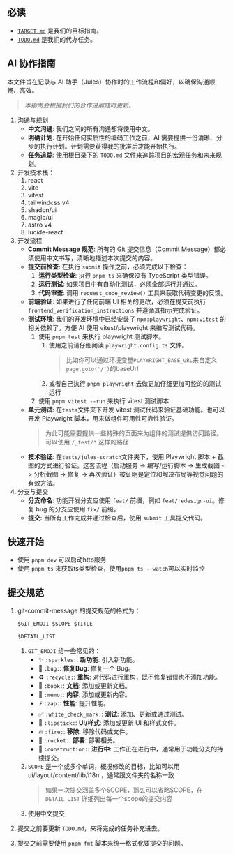 ## 必读

- [`TARGET.md`](./TARGET.md) 是我们的目标指南。
- [`TODO.md`](./TODO.md) 是我们的代办任务。

## AI 协作指南

本文件旨在记录与 AI 助手（Jules）协作时的工作流程和偏好，以确保沟通顺畅、高效。

> _本指南会根据我们的合作进展随时更新。_

1. 沟通与规划
   - **中文沟通**: 我们之间的所有沟通都将使用中文。
   - **明确计划**: 在开始任何实质性的编码工作之前，AI 需要提供一份清晰、分步的执行计划。计划需要获得我的批准后才能开始执行。
   - **任务追踪**: 使用根目录下的 `TODO.md` 文件来追踪项目的宏观任务和未来规划。
2. 开发技术栈：
   1. react
   1. vite
   1. vitest
   1. tailwindcss v4
   1. shadcn/ui
   1. magic/ui
   1. astro v4
   1. lucide-react
3. 开发流程
   - **Commit Message 规范**: 所有的 Git 提交信息（Commit Message）都必须使用中文书写，清晰地描述本次提交的内容。
   - **提交前检查**: 在执行 `submit` 操作之前，必须完成以下检查：
     1. **运行类型检查**: 执行 `pnpm ts` 来确保没有 TypeScript 类型错误。
     2. **运行测试**: 如果项目中有自动化测试，必须全部运行并通过。
     3. **代码审查**: 调用 `request_code_review()` 工具来获取代码变更的反馈。
   - **前端验证**: 如果进行了任何前端 UI 相关的更改，必须在提交前执行 `frontend_verification_instructions` 并遵循其指示完成验证。
   - **测试环境**: 我们的开发环境中已经安装了 `npm:playwright`、`npm:vitest` 的相关依赖了。方便 AI 使用 vitest/playwright 来编写测试代码。
     1. 使用 `pnpm test` 来执行 playwright 测试脚本。
        1. 使用之前请仔细阅读 `playwright.config.ts` 文件。
           > 比如你可以通过环境变量`PLAYWRIGHT_BASE_URL`来自定义`page.goto('/')`的baseUrl
        2. 或者自己执行 `pnpm playwright` 去做更加仔细更加可控的的测试运行
     2. 使用 `pnpm vitest --run` 来执行 vitest 测试脚本
   - **单元测试**: 在`tests`文件夹下开发 vitest 测试代码来验证基础功能。也可以开发 Playwright 脚本，用来做组件可用性可靠性验证。
     > 为此可能需要提供一些特殊的页面来为组件的测试提供访问路径。可以使用 `/_test/*` 这样的路径
   - **技术验证**: 在`tests/jules-scratch`文件夹下，使用 Playwright 脚本 + 截图的方式进行验证。这套流程（启动服务 -> 编写/运行脚本 -> 生成截图 -> 分析截图 -> 修复 -> 再次验证）被证明是定位和解决布局等视觉问题的有效方法。
4. 分支与提交
   - **分支命名**: 功能开发分支应使用 `feat/` 前缀，例如 `feat/redesign-ui`。修复 bug 的分支应使用 `fix/` 前缀。
   - **提交**: 当所有工作完成并通过检查后，使用 `submit` 工具提交代码。

## 快速开始

- 使用 `pnpm dev` 可以启动http服务
- 使用 `pnpm ts` 来获取ts类型检查，使用`pnpm ts --watch`可以实时监控

## 提交规范

1. git-commit-message 的提交规范的格式为：

   ```md
   $GIT_EMOJI $SCOPE $TITLE

   $DETAIL_LIST
   ```

   1. `GIT_EMOJI` 给一些常见的：
      - ✨ `:sparkles:`: **新功能**: 引入新功能。
      - 🐛 `:bug:`: **修复Bug**: 修复一个 Bug。
      - ♻️ `:recycle:`: **重构**: 对代码进行重构，既不修复错误也不添加功能。
      - 📖 `:book:`: **文档**: 添加或更新文档。
      - 📝 `:memo:`: **内容**: 添加或更新内容。
      - ⚡️ `:zap:`: **性能**: 提升性能。
      - ✅ `:white_check_mark:`: **测试**: 添加、更新或通过测试。
      - 💄 `:lipstick:`: **UI/样式**: 添加或更新 UI 和样式文件。
      - 🔥 `:fire:`: **移除**: 移除代码或文件。
      - 🚀 `:rocket:`: **部署**: 部署相关。
      - 🚧 `:construction:`: **进行中**: 工作正在进行中，通常用于功能分支的持续提交。
   2. `SCOPE` 是一个或多个单词，概况修改的目标，比如可以用 ui/layout/content/lib/i18n ，通常跟文件夹的名称一致
      > 如果一次提交涵盖多个SCOPE，那么可以省略SCOPE，在`DETAIL_LIST` 详细列出每一个scope的提交内容
   3. 使用中文提交

2. 提交之前要更新 `TODO.md`，来将完成的任务补充进去。
3. 提交之前需要使用 `pnpm fmt` 脚本来统一格式化要提交的问题。
